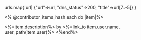 urls.map{|url| {"url"=>url, "dns_status"=>200, "title"=>url[7..-5]} }

<% @contributor_items_hash.each do |item|%>
  <tr>
      <td><%=item.description%> </td>
      <td>
        by <%=link_to item.user.name, user_path(item.user)%>
      </td>
  </tr>
<%end%>
